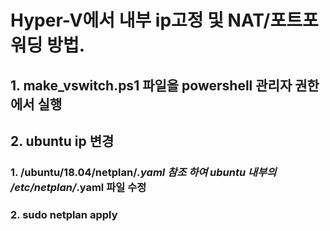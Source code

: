 # Hyper-V에서 내부 ip고정 및 NAT/포트포워딩 방법.

## 1. make_vswitch.ps1 파일을 powershell 관리자 권한에서 실행
## 2. ubuntu ip 변경

### 1. /ubuntu/18.04/netplan/*.yaml 참조 하여 ubuntu 내부의 /etc/netplan/*.yaml 파일 수정
### 2. sudo netplan apply
